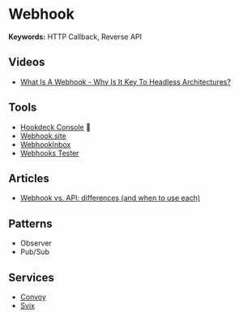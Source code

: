 # Webhook

<!--
https://dev.to/ibrarturi/how-to-test-webhooks-on-your-localhost-3b4f
https://docs.github.com/en/webhooks/testing-and-troubleshooting-webhooks/testing-webhooks
https://github.com/probot/smee-client
-->

**Keywords:** HTTP Callback, Reverse API

<!--
API use Polling to get data from the server.
Webhook use Pushing to send data to the server.
-->

## Videos

- [What Is A Webhook - Why Is It Key To Headless Architectures?](https://youtube.com/watch?v=Mfzucn4f9Xk)

## Tools

- [Hookdeck Console](/hookdeck.md) 🌟
- [Webhook.site](/webhook.site.md)
- [WebhookInbox](http://webhookinbox.com)
- [Webhooks Tester](https://testwebhooks.com)

<!--
https://hostedhooks.com
https://ultrahook.com (localhost)
-->

## Articles

- [Webhook vs. API: differences (and when to use each)](https://zapier.com/blog/webhook-vs-api)

<!--
https://getvero.com/resources/webhooks/
-->

## Patterns

- Observer
- Pub/Sub

## Services

- [Convoy](/convoy.md)
- [Svix](/svix/README.md)

